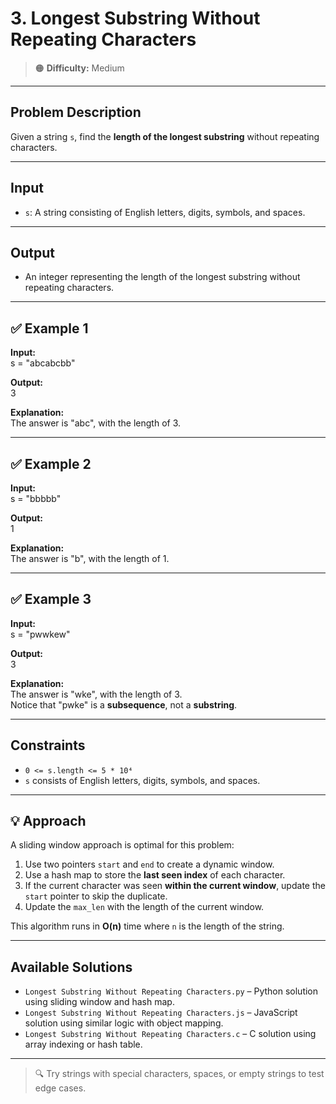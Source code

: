 # 3. Longest Substring Without Repeating Characters

> 🟠 **Difficulty:** Medium

---

## Problem Description

Given a string `s`, find the **length of the longest substring** without repeating characters.

---

## Input

- `s`: A string consisting of English letters, digits, symbols, and spaces.

---

## Output

- An integer representing the length of the longest substring without repeating characters.

---

## ✅ Example 1

**Input:**  
s = "abcabcbb"

**Output:**  
3

**Explanation:**  
The answer is "abc", with the length of 3.

---

## ✅ Example 2

**Input:**  
s = "bbbbb"

**Output:**  
1

**Explanation:**  
The answer is "b", with the length of 1.

---

## ✅ Example 3

**Input:**  
s = "pwwkew"

**Output:**  
3

**Explanation:**  
The answer is "wke", with the length of 3.  
Notice that "pwke" is a **subsequence**, not a **substring**.

---

## Constraints

- `0 <= s.length <= 5 * 10⁴`
- `s` consists of English letters, digits, symbols, and spaces.

---

## 💡 Approach

A sliding window approach is optimal for this problem:

1. Use two pointers `start` and `end` to create a dynamic window.
2. Use a hash map to store the **last seen index** of each character.
3. If the current character was seen **within the current window**, update the `start` pointer to skip the duplicate.
4. Update the `max_len` with the length of the current window.

This algorithm runs in **O(n)** time where `n` is the length of the string.

---

## Available Solutions

- `Longest Substring Without Repeating Characters.py` – Python solution using sliding window and hash map.
- `Longest Substring Without Repeating Characters.js` – JavaScript solution using similar logic with object mapping.
- `Longest Substring Without Repeating Characters.c` – C solution using array indexing or hash table.

---

> 🔍 Try strings with special characters, spaces, or empty strings to test edge cases.

